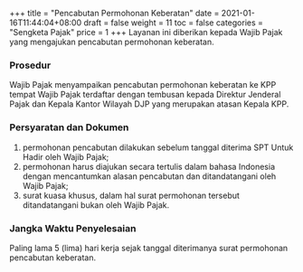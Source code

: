 +++
title = "Pencabutan Permohonan Keberatan"
date = 2021-01-16T11:44:04+08:00
draft = false
weight = 11
toc = false
categories = "Sengketa Pajak"
price = 1
+++
Layanan ini diberikan kepada Wajib Pajak yang mengajukan pencabutan permohonan keberatan.

### Prosedur
Wajib Pajak menyampaikan pencabutan permohonan keberatan ke KPP tempat Wajib Pajak terdaftar dengan tembusan kepada Direktur Jenderal Pajak dan Kepala Kantor Wilayah DJP yang merupakan atasan Kepala KPP.

### Persyaratan dan Dokumen
1. permohonan pencabutan dilakukan sebelum tanggal diterima SPT Untuk Hadir oleh Wajib Pajak;
2. permohonan harus diajukan secara tertulis dalam bahasa Indonesia dengan mencantumkan alasan pencabutan dan ditandatangani oleh Wajib Pajak;
3. surat kuasa khusus, dalam hal surat permohonan tersebut ditandatangani bukan oleh Wajib Pajak.

### Jangka Waktu Penyelesaian
Paling lama 5 (lima) hari kerja sejak tanggal diterimanya surat permohonan pencabutan keberatan.